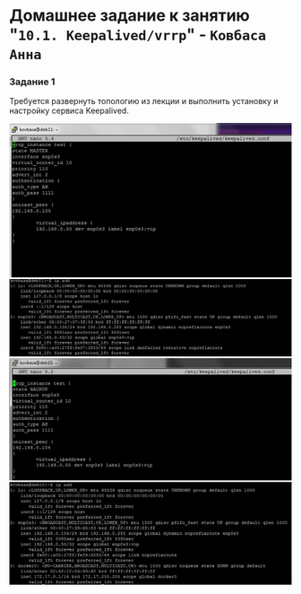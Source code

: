 # Домашнее задание к занятию "`10.1. Keepalived/vrrp`" - `Ковбаса Анна`


### Задание 1

Требуется развернуть топологию из лекции и выполнить установку и настройку сервиса Keepalived.


![1-1](https://github.com/kovbasaad/10-01-homework/blob/main/img/node1conf.jpeg)
![1-2](https://github.com/kovbasaad/10-01-homework/blob/main/img/node1add.jpeg)
![2-1](https://github.com/kovbasaad/10-01-homework/blob/main/img/node2conf.jpeg)
![2-2](https://github.com/kovbasaad/10-01-homework/blob/main/img/node2add.jpeg)



